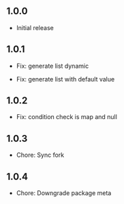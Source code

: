 ## 1.0.0

- Initial release

## 1.0.1

- Fix: generate list dynamic

- Fix: generate list with default value

## 1.0.2

- Fix: condition check is map and null

## 1.0.3

- Chore: Sync fork

## 1.0.4

- Chore: Downgrade package meta